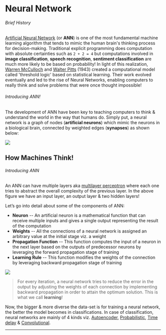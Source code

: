 # Neural Network

###### Brief History

[Artificial Neural Network][1] (or **ANN**) is one of the most fundamental machine learning algorithm that tends to mimic the human brain's thinking process for decision-making. Traditional explicit programming does computation with absolute certainties such as `2 + 2 = 4` but computations involved in **image classification**, **speech recognition**, **sentiment classification** are much more likely to be based on probability! In light of this realization, [Warren McCulloch][2] and [Walter Pitts][3] (1943) created a computational model called 'threshold logic' based on statistical learning. Their work evolved eventually and led to the rise of Neural Networks, enabling computers to really think and solve problems that were once thought impossible!

###### Introducing ANN!

The development of ANN have been key to teaching computers to think & understand the world in the way that humans do. Simply put, a neural network is a graph of nodes (**artificial neurons**) which mimic the neurons in a biological brain, connected by weighted edges (**synapses**) as shown below:

![](https://i2.wp.com/pbiswas101.files.wordpress.com/2018/08/ann.png?ssl=1&w=450)

## How Machines Think!

###### Introducing ANN

An ANN can have multiple layers aka [multilayer perceptron][4] where each one tries to abstract the overall complexity of the previous layer. In the above figure we have an input layer, an output layer & two hidden layers!

Let’s go into detail about some of the components of ANN:

- **Neuron** -- An artificial neuron is a mathematical function that can receive multiple inputs and gives a single output representing the result of the computation
- **Weights** -- All the connections of a neural network is assigned an arbitrary value at the initial stage viz. a weight
- **Propagation Function** -- This function computes the input of a neuron in the next layer based on the outputs of predecessor neurons by leveraging the forward propagation stage of training
- **Learning Rule** -- This function modifies the weights of the connection by leveraging backward propagation stage of training

![](https://i1.wp.com/pbiswas101.files.wordpress.com/2018/08/learning.gif?ssl=1&w=450)

> For every iteration, a neural network tries to reduce the error in the output by adjusting the weights of each connection by implementing backward propagation in order to attain the optimum solution. This is what we call **learning**!

Now, the bigger & more diverse the data-set is for training a neural network, the better the model becomes in classifications. In case of classification, neural networks are mainly of 4 kinds viz. [Autoencoder][5], [Probabilistic][6], [Time delay][7] & [Convolutional][8].

------------

[1]: https://en.wikipedia.org/wiki/Artificial_neural_network
[2]: https://en.wikipedia.org/wiki/Warren_McCulloch
[3]: https://en.wikipedia.org/wiki/Walter_Pitts
[4]: https://en.wikipedia.org/wiki/Multilayer_perceptron
[5]: https://en.wikipedia.org/wiki/Autoencoder
[6]: https://en.wikipedia.org/wiki/Probabilistic_neural_network
[7]: https://en.wikipedia.org/wiki/Time_delay_neural_network
[8]: https://en.wikipedia.org/wiki/Convolutional_neural_network
